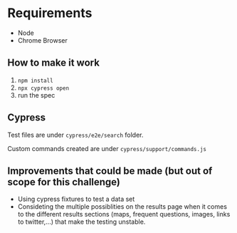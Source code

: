# Requirements
- Node
- Chrome Browser

## How to make it work 
1. ```npm install```
2. ```npx cypress open```
3. run the spec

## Cypress
Test files are under ```cypress/e2e/search``` folder.

Custom commands created are under ```cypress/support/commands.js```

## Improvements that could be made (but out of scope for this challenge)
- Using cypress fixtures to test a data set
- Consideting the multiple possiblities on the results page when it comes to the different results sections (maps, frequent questions, images, links to twitter,...) that make the testing unstable.
